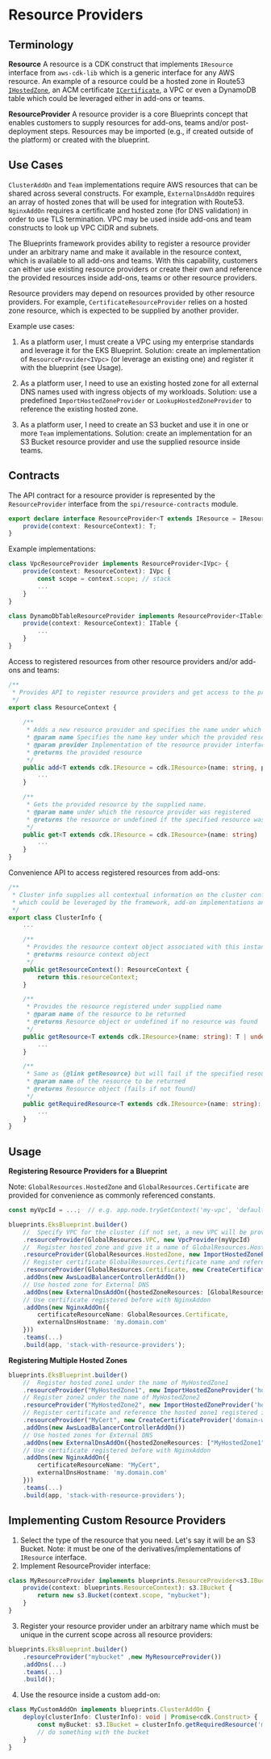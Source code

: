 # Resource Providers

## Terminology 

**Resource**
A resource is a CDK construct that implements `IResource` interface from `aws-cdk-lib` which is a generic interface for any AWS resource. An example of a resource could be a hosted zone in Route53 [`IHostedZone`](https://docs.aws.amazon.com/cdk/api/v2/docs/aws-cdk-lib.aws_route53.HostedZone.html), an ACM certificate [`ICertificate`](https://docs.aws.amazon.com/cdk/api/v2/docs/aws-cdk-lib.aws_certificatemanager.ICertificate.html), a VPC or even a DynamoDB table which could be leveraged either in add-ons or teams.

**ResourceProvider**
A resource provider is a core Blueprints concept that enables customers to supply resources for add-ons, teams and/or post-deployment steps. Resources may be imported (e.g., if created outside of the platform) or created with the blueprint. 

## Use Cases

`ClusterAddOn` and `Team` implementations require AWS resources that can be shared across several constructs. For example, `ExternalDnsAddOn` requires an array of hosted zones that will be used for integration with Route53. `NginxAddOn` requires a certificate and hosted zone (for DNS validation) in order to use TLS termination. VPC may be used inside add-ons and team constructs to look up VPC CIDR and subnets. 

The Blueprints framework provides ability to register a resource provider under an arbitrary name and make it available in the resource context, which is available to all add-ons and teams. With this capability, customers can either use existing resource providers or create their own and reference the provided resources inside add-ons, teams or other resource providers. 

Resource providers may depend on resources provided by other resource providers. For example, `CertificateResourceProvider` relies on a hosted zone resource, which is expected to be supplied by another provider.

Example use cases:

1. As a platform user, I must create a VPC using my enterprise standards and leverage it for the EKS Blueprint. Solution: create an implementation of `ResourceProvider<IVpc>` (or leverage an existing one) and register it with the blueprint (see Usage).

2. As a platform user, I need to use an existing hosted zone for all external DNS names used with ingress objects of my workloads. Solution: use a predefined `ImportHostedZoneProvider` or `LookupHostedZoneProvider` to reference the existing hosted zone. 

3. As a platform user, I need to create an S3 bucket and use it in one or more `Team` implementations. Solution: create an implementation for an S3 Bucket resource provider and use the supplied resource inside teams. 

## Contracts

The API contract for a resource provider is represented by the `ResourceProvider` interface from the `spi/resource-contracts` module.

```typescript
export declare interface ResourceProvider<T extends IResource = IResource> {
    provide(context: ResourceContext): T;
}
```

Example implementations:

```typescript
class VpcResourceProvider implements ResourceProvider<IVpc> {
    provide(context: ResourceContext): IVpc {
        const scope = context.scope; // stack
        ...
    }
}

class DynamoDbTableResourceProvider implements ResourceProvider<ITable> {
    provide(context: ResourceContext): ITable {
        ...
    }
}

```

Access to registered resources from other resource providers and/or add-ons and teams:

```typescript
/**
 * Provides API to register resource providers and get access to the provided resources.
 */
export class ResourceContext {
    
    /**
     * Adds a new resource provider and specifies the name under which the provided resource will be registered,
     * @param name Specifies the name key under which the provided resources will be registered for subsequent look-ups.
     * @param provider Implementation of the resource provider interface
     * @returns the provided resource
     */
    public add<T extends cdk.IResource = cdk.IResource>(name: string, provider: ResourceProvider<T>) : T {
        ...
    }

    /**
     * Gets the provided resource by the supplied name. 
     * @param name under which the resource provider was registered
     * @returns the resource or undefined if the specified resource was not found
     */
    public get<T extends cdk.IResource = cdk.IResource>(name: string) : T | undefined {
        ...
    }
}
```

Convenience API to access registered resources from add-ons:

```typescript
/**
 * Cluster info supplies all contextual information on the cluster configuration, registered resources and add-ons 
 * which could be leveraged by the framework, add-on implementations and teams.
 */
export class ClusterInfo {
    ...

    /**
     * Provides the resource context object associated with this instance of the EKS Blueprint.
     * @returns resource context object
     */
    public getResourceContext(): ResourceContext {
        return this.resourceContext;
    }

    /**
     * Provides the resource registered under supplied name
     * @param name of the resource to be returned
     * @returns Resource object or undefined if no resource was found
     */
    public getResource<T extends cdk.IResource>(name: string): T | undefined {
        ...
    }

    /**
     * Same as {@link getResource} but will fail if the specified resource is not found
     * @param name of the resource to be returned
     * @returns Resource object (fails if not found)
     */
    public getRequiredResource<T extends cdk.IResource>(name: string): T {
        ...
    }
}
```


## Usage

**Registering Resource Providers for a Blueprint**

Note: `GlobalResources.HostedZone` and `GlobalResources.Certificate` are provided for convenience as commonly referenced constants.

```typescript
const myVpcId = ...;  // e.g. app.node.tryGetContext('my-vpc', 'default)  will look up property my-vpc in the cdk.json

blueprints.EksBlueprint.builder()
    //  Specify VPC for the cluster (if not set, a new VPC will be provisioned as per EKS Best Practices)
    .resourceProvider(GlobalResources.VPC, new VpcProvider(myVpcId)
    //  Register hosted zone and give it a name of GlobalResources.HostedZone
    .resourceProvider(GlobalResources.HostedZone, new ImportHostedZoneProvider('hosted-zone-id1', 'my.domain.com'))
    // Register certificate GlobalResources.Certificate name and reference the hosted zone registered in the previous step
    .resourceProvider(GlobalResources.Certificate, new CreateCertificateProvider('domain-wildcard-cert', '*.my.domain.com', GlobalResources.HostedZone))
    .addOns(new AwsLoadBalancerControllerAddOn())
    // Use hosted zone for External DNS
    .addOns(new ExternalDnsAddOn({hostedZoneResources: [GlobalResources.HostedZone]}))
    // Use certificate registered before with NginxAddon
    .addOns(new NginxAddOn({
        certificateResourceName: GlobalResources.Certificate,
        externalDnsHostname: 'my.domain.com'
    }))
    .teams(...)
    .build(app, 'stack-with-resource-providers');
```

**Registering Multiple Hosted Zones**

```typescript
blueprints.EksBlueprint.builder()
    //  Register hosted zone1 under the name of MyHostedZone1
    .resourceProvider("MyHostedZone1", new ImportHostedZoneProvider('hosted-zone-id1', 'my.domain.com'))
    // Register zone2 under the name of MyHostedZone2
    .resourceProvider("MyHostedZone2", new ImportHostedZoneProvider('hosted-zone-id2', 'my.otherdomain.com'))
    // Register certificate and reference the hosted zone1 registered in the previous steps
    .resourceProvider("MyCert", new CreateCertificateProvider('domain-wildcard-cert', '*.my.domain.com', "MyHostedZone1"))
    .addOns(new AwsLoadBalancerControllerAddOn())
    // Use hosted zones for External DNS
    .addOns(new ExternalDnsAddOn({hostedZoneResources: ["MyHostedZone1", "MyHostedZone2"]}))
    // Use certificate registered before with NginxAddon
    .addOns(new NginxAddOn({
        certificateResourceName: "MyCert",
        externalDnsHostname: 'my.domain.com'
    }))
    .teams(...)
    .build(app, 'stack-with-resource-providers');
```

## Implementing Custom Resource Providers

1. Select the type of the resource that you need. Let's say it will be an S3 Bucket. Note: it must be one of the derivatives/implementations of `IResource` interface.
2. Implement ResourceProvider interface:

```typescript
class MyResourceProvider implements blueprints.ResourceProvider<s3.IBucket> {
    provide(context: blueprints.ResourceContext): s3.IBucket {
        return new s3.Bucket(context.scope, "mybucket");
    }
}
```

3. Register your resource provider under an arbitrary name which must be unique in the current scope across all resource providers:

```typescript
blueprints.EksBlueprint.builder()
    .resourceProvider("mybucket" ,new MyResourceProvider())
    .addOns(...)
    .teams(...)
    .build();
```

4. Use the resource inside a custom add-on:
```typescript
class MyCustomAddOn implements blueprints.ClusterAddOn {
    deploy(clusterInfo: ClusterInfo): void | Promise<cdk.Construct> {
        const myBucket: s3.IBucket = clusterInfo.getRequiredResource('mybucket'); // will fail if mybucket does not exist
        // do something with the bucket
    }
}

```


